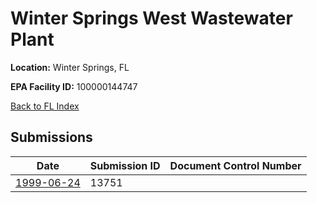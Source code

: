 # Winter Springs West Wastewater Plant

**Location:** Winter Springs, FL

**EPA Facility ID:** 100000144747

[Back to FL Index](../../index.md)

## Submissions

| Date | Submission ID | Document Control Number |
|------|--------------|-------------------------|
| [1999-06-24](submissions/13751.md) | 13751 |  |
